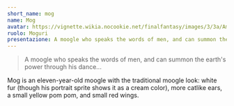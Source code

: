 ```yaml
---
short_name: mog
name: Mog
avatar: https://vignette.wikia.nocookie.net/finalfantasy/images/3/3a/Amano_Mog_alt.jpg/revision/latest/zoom-crop/width/240/height/240?cb=20120725013006
ruolo: Moguri
presentazione: A moogle who speaks the words of men, and can summon the earth's power through his dance...
---
```

> A moogle who speaks the words of men, and can summon the earth's power through his dance...

Mog is an eleven-year-old moogle with the traditional moogle look: white fur (though his portrait sprite shows it as a cream color), more catlike ears, a small yellow pom pom, and small red wings.
